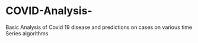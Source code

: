 # COVID-Analysis-
Basic Analysis of Covid 19 disease and predictions on cases on various time Series algorithms 

